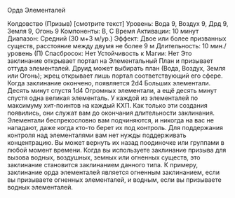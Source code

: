 
Орда Элементалей

Колдовство (Призыв) [смотрите текст]
Уровень: Вода 9, Воздух 9, Дрд 9, Земля
9, Огонь 9
Компоненты: В, С
Время Активации: 10 минут
Диапазон: Средний (30 м+3 м/ур.)
Эффект: Двое или более призванных
существ, расстояние между двумя не
более 9 м
Длительность: 10 мин./уровень (П)
Спасбросок: Нет
Устойчивость к Магии: Нет
Это заклинание открывает портал на
Элементальный План и призывает оттуда элементалей. Друид может выбирать
план (Вода, Воздух, Земля или Огонь);
жрец открывает лишь портал соответствующий его сфере.
Когда заклинание окончено, появляется 2d4 Больших элементали. Десять
минут спустя 1d4 Огромных элементали, а ещё десять минут спустя одна
великая элементаль. У каждой из элементалей по максимуму хит-поинтов на
каждый КХП. Как только эти создания
появились, они служат вам до окончания длительности заклинания.
Элементали беспрекословно вам
подчиняются, и никогда на вас не нападают, даже когда кто-то берет их под
контроль. Для поддержания контроля
над элементалями вам нет нужды поддерживать концентрацию. Вы может
вернуть их назад поодиночке или группами в любой момент времени.
Когда вы используете заклинание
призыва для вызова водных, воздушных, земных или огненных существ,
это заклинание становится заклинанием данного типа. К примеру, заклинание орда элементалей является огненным заклинанием, если вы призываете
огненных элементалей, и водным, если
вы призываете водных элементалей.